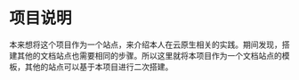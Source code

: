 # 项目说明
本来想将这个项目作为一个站点，来介绍本人在云原生相关的实践。期间发现，搭建其他的文档站点也需要相同的步骤。所以这里就将本项目作为一个文档站点的模板，其他的站点可以基于本项目进行二次搭建。
